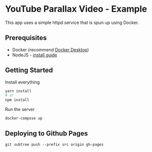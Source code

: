 # YouTube Parallax Video - Example

This app uses a simple httpd service that is spun up using Docker.

## Prerequisites

- Docker (recommend [Docker Desktop](https://www.docker.com/products/docker-desktop))
- NodeJS - [install guide](https://nodejs.org/en/download/)

## Getting Started

Install everything

```bash
yarn install
# or
npm install
```

Run the server

```
docker-compose up
```

## Deploying to Github Pages

```
git subtree push --prefix src origin gh-pages
```
